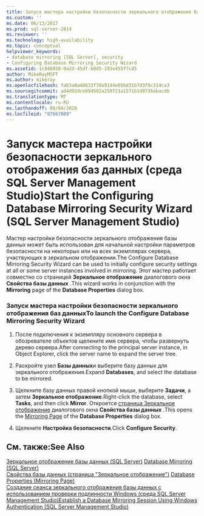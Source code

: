 ```yaml
---
title: Запуск мастера настройки безопасности зеркального отображения баз данных (SQL Server Management Studio) | Документация Майкрософт
ms.custom: ''
ms.date: 06/13/2017
ms.prod: sql-server-2014
ms.reviewer: ''
ms.technology: high-availability
ms.topic: conceptual
helpviewer_keywords:
- database mirroring [SQL Server], security
- Configuring Database Mirroring Security Wizard
ms.assetid: 1c846950-0a2d-45df-b0d5-193e455f7cd5
author: MikeRayMSFT
ms.author: mikeray
ms.openlocfilehash: fab3a0a48633f70a91d4e65bd31b7d3f9c314ca3
ms.sourcegitcommit: ad4d92dce894592a259721a1571b1d8736abacdb
ms.translationtype: MT
ms.contentlocale: ru-RU
ms.lasthandoff: 08/04/2020
ms.locfileid: "87667889"
---
```

# <a name="start-the-configuring-database-mirroring-security-wizard-sql-server-management-studio"></a><span data-ttu-id="5d22a-102">Запуск мастера настройки безопасности зеркального отображения баз данных (среда SQL Server Management Studio)</span><span class="sxs-lookup"><span data-stu-id="5d22a-102">Start the Configuring Database Mirroring Security Wizard (SQL Server Management Studio)</span></span>
  <span data-ttu-id="5d22a-103">Мастер настройки безопасности зеркального отображения базы данных может быть использован для начальной настройки параметров безопасности на некоторых или на всех экземплярах сервера, участвующих в зеркальном отображении.</span><span class="sxs-lookup"><span data-stu-id="5d22a-103">The Configure Database Mirroring Security Wizard can be used to initially configure security settings at all or some server instances involved in mirroring.</span></span> <span data-ttu-id="5d22a-104">Этот мастер работает совместно со страницей **Зеркальное отображение** диалогового окна **Свойства базы данных** .</span><span class="sxs-lookup"><span data-stu-id="5d22a-104">This wizard works in conjunction with the **Mirroring** page of the **Database Properties** dialog box.</span></span>  
  
### <a name="to-launch-the-configure-database-mirroring-security-wizard"></a><span data-ttu-id="5d22a-105">Запуск мастера настройки безопасности зеркального отображения баз данных</span><span class="sxs-lookup"><span data-stu-id="5d22a-105">To launch the Configure Database Mirroring Security Wizard</span></span>  
  
1.  <span data-ttu-id="5d22a-106">После подключения к экземпляру основного сервера в обозревателе объектов щелкните имя сервера, чтобы развернуть дерево сервера.</span><span class="sxs-lookup"><span data-stu-id="5d22a-106">After connecting to the principal server instance, in Object Explorer, click the server name to expand the server tree.</span></span>  
  
2.  <span data-ttu-id="5d22a-107">Раскройте узел **Базы данных**и выберите базу данных для зеркального отображения.</span><span class="sxs-lookup"><span data-stu-id="5d22a-107">Expand **Databases**, and select the database to be mirrored.</span></span>  
  
3.  <span data-ttu-id="5d22a-108">Щелкните базу данных правой кнопкой мыши, выберите **Задачи**, а затем **Зеркальное отображение**.</span><span class="sxs-lookup"><span data-stu-id="5d22a-108">Right-click the database, select **Tasks**, and then click **Mirror**.</span></span> <span data-ttu-id="5d22a-109">Откроется [страница Зеркальное отображение](../../relational-databases/databases/database-properties-mirroring-page.md) диалогового окна **Свойства базы данных** .</span><span class="sxs-lookup"><span data-stu-id="5d22a-109">This opens the [Mirroring Page](../../relational-databases/databases/database-properties-mirroring-page.md) of the **Database Properties** dialog box.</span></span>  
  
4.  <span data-ttu-id="5d22a-110">Щелкните **Настройка безопасности**.</span><span class="sxs-lookup"><span data-stu-id="5d22a-110">Click **Configure Security**.</span></span>  
  
## <a name="see-also"></a><span data-ttu-id="5d22a-111">См. также:</span><span class="sxs-lookup"><span data-stu-id="5d22a-111">See Also</span></span>  
 <span data-ttu-id="5d22a-112">[Зеркальное отображение базы данных (SQL Server)](database-mirroring-sql-server.md) </span><span class="sxs-lookup"><span data-stu-id="5d22a-112">[Database Mirroring &#40;SQL Server&#41;](database-mirroring-sql-server.md) </span></span>  
 <span data-ttu-id="5d22a-113">[Свойства базы данных (страница "Зеркальное отображение")](../../relational-databases/databases/database-properties-mirroring-page.md) </span><span class="sxs-lookup"><span data-stu-id="5d22a-113">[Database Properties &#40;Mirroring Page&#41;](../../relational-databases/databases/database-properties-mirroring-page.md) </span></span>  
 [<span data-ttu-id="5d22a-114">Создание сеанса зеркального отображения базы данных с использованием проверки подлинности Windows (среда SQL Server Management Studio)</span><span class="sxs-lookup"><span data-stu-id="5d22a-114">Establish a Database Mirroring Session Using Windows Authentication &#40;SQL Server Management Studio&#41;</span></span>](establish-database-mirroring-session-windows-authentication.md)  
  
  
